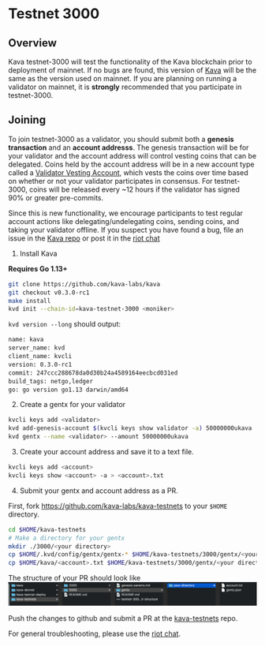 # Testnet 3000

## Overview
Kava testnet-3000 will test the functionality of the Kava blockchain prior to deployment of mainnet. If no bugs are found, this version of [Kava](https://www.github.com/kava-labs/kava) will be the same as the version used on mainnet. If you are planning on running a validator on mainnet, it is **strongly** recommended that you participate in testnet-3000.

## Joining
To join testnet-3000 as a validator, you should submit both a **genesis transaction** and an **account addresss**. The genesis transaction will be for your validator and the account address will control vesting coins that can be delegated. Coins held by the account address will be in a new account type called a [Validator Vesting Account](https://github.com/Kava-Labs/kava/blob/master/x/validator-vesting/spec/01_concepts.md), which vests the coins over time based on whether or not your validator participates in consensus. For testnet-3000, coins will be released every ~12 hours if the validator has signed 90% or greater pre-commits.

 Since this is new functionality, we encourage participants to test regular account actions like delegating/undelegating coins, sending coins, and taking your validator offline. If you suspect you have found a bug, file an issue in the [Kava repo](https://www.github.com/kava-labs/kava/issues) or post it in the [riot chat](https://riot.im/app/#/room/#kava-validators:matrix.org)

1. Install Kava

**Requires Go 1.13+**

```sh
git clone https://github.com/kava-labs/kava
git checkout v0.3.0-rc1
make install
kvd init --chain-id=kava-testnet-3000 <moniker>
```

`kvd version --long` should output:

```sh
name: kava
server_name: kvd
client_name: kvcli
version: 0.3.0-rc1
commit: 247ccc288678da0d30b24a4589164eecbcd031ed
build_tags: netgo,ledger
go: go version go1.13 darwin/amd64
```

2. Create a gentx for your validator

```sh
kvcli keys add <validator>
kvd add-genesis-account $(kvcli keys show validator -a) 50000000ukava
kvd gentx --name <validator> --amount 50000000ukava
```

3. Create your account address and save it to a text file.

```sh
kvcli keys add <account>
kvcli keys show <account> -a > <account>.txt
```

4. Submit your gentx and account address as a PR.

First, fork https://github.com/kava-labs/kava-testnets to your `$HOME` directory.

```sh
cd $HOME/kava-testnets
# Make a directory for your gentx
mkdir ./3000/<your directory>
cp $HOME/.kvd/config/gentx/gentx-* $HOME/kava-testnets/3000/gentx/<your directory>/.
cp $HOME/kava/<account>.txt $HOME/kava-testnets/3000/gentx/<your director>/.
```

The structure of your PR should look like ![this](testnet-3000-dir-structure.png)

Push the changes to github and submit a PR at the [kava-testnets](https://github.com/kava-labs/kava-testnets) repo.

For general troubleshooting, please use the [riot chat](https://riot.im/app/#/room/#kava-validators:matrix.org).